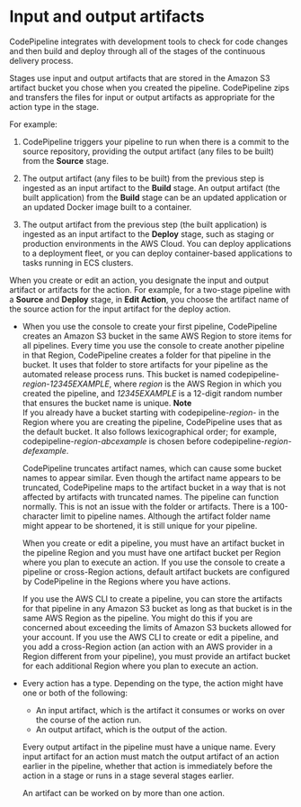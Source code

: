 # Input and output artifacts<a name="welcome-introducing-artifacts"></a>

CodePipeline integrates with development tools to check for code changes and then build and deploy through all of the stages of the continuous delivery process\.

Stages use input and output artifacts that are stored in the Amazon S3 artifact bucket you chose when you created the pipeline\. CodePipeline zips and transfers the files for input or output artifacts as appropriate for the action type in the stage\. 

For example:

1. CodePipeline triggers your pipeline to run when there is a commit to the source repository, providing the output artifact \(any files to be built\) from the **Source** stage\.

1. The output artifact \(any files to be built\) from the previous step is ingested as an input artifact to the **Build** stage\. An output artifact \(the built application\) from the **Build** stage can be an updated application or an updated Docker image built to a container\.

1. The output artifact from the previous step \(the built application\) is ingested as an input artifact to the **Deploy** stage, such as staging or production environments in the AWS Cloud\. You can deploy applications to a deployment fleet, or you can deploy container\-based applications to tasks running in ECS clusters\.

When you create or edit an action, you designate the input and output artifact or artifacts for the action\. For example, for a two\-stage pipeline with a **Source** and **Deploy** stage, in **Edit Action**, you choose the artifact name of the source action for the input artifact for the deploy action\.
+ When you use the console to create your first pipeline, CodePipeline creates an Amazon S3 bucket in the same AWS Region to store items for all pipelines\. Every time you use the console to create another pipeline in that Region, CodePipeline creates a folder for that pipeline in the bucket\. It uses that folder to store artifacts for your pipeline as the automated release process runs\. This bucket is named codepipeline\-*region*\-*12345EXAMPLE*, where *region* is the AWS Region in which you created the pipeline, and *12345EXAMPLE* is a 12\-digit random number that ensures the bucket name is unique\. 
**Note**  
If you already have a bucket starting with codepipeline\-*region*\- in the Region where you are creating the pipeline, CodePipeline uses that as the default bucket\. It also follows lexicographical order; for example, codepipeline\-*region\-abcexample* is chosen before codepipeline\-*region\-defexample*\.

  CodePipeline truncates artifact names, which can cause some bucket names to appear similar\. Even though the artifact name appears to be truncated, CodePipeline maps to the artifact bucket in a way that is not affected by artifacts with truncated names\. The pipeline can function normally\. This is not an issue with the folder or artifacts\. There is a 100\-character limit to pipeline names\. Although the artifact folder name might appear to be shortened, it is still unique for your pipeline\.

  When you create or edit a pipeline, you must have an artifact bucket in the pipeline Region and you must have one artifact bucket per Region where you plan to execute an action\. If you use the console to create a pipeline or cross\-Region actions, default artifact buckets are configured by CodePipeline in the Regions where you have actions\.

  If you use the AWS CLI to create a pipeline, you can store the artifacts for that pipeline in any Amazon S3 bucket as long as that bucket is in the same AWS Region as the pipeline\. You might do this if you are concerned about exceeding the limits of Amazon S3 buckets allowed for your account\. If you use the AWS CLI to create or edit a pipeline, and you add a cross\-Region action \(an action with an AWS provider in a Region different from your pipeline\), you must provide an artifact bucket for each additional Region where you plan to execute an action\.
+ Every action has a type\. Depending on the type, the action might have one or both of the following:
  + An input artifact, which is the artifact it consumes or works on over the course of the action run\.
  + An output artifact, which is the output of the action\.

  Every output artifact in the pipeline must have a unique name\. Every input artifact for an action must match the output artifact of an action earlier in the pipeline, whether that action is immediately before the action in a stage or runs in a stage several stages earlier\. 

  An artifact can be worked on by more than one action\.